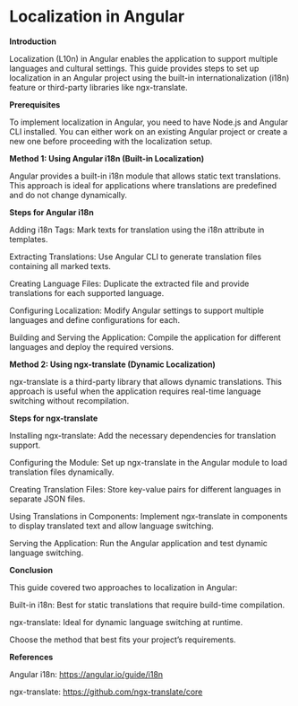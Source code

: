 # Localization in Angular

**Introduction**

Localization (L10n) in Angular enables the application to support multiple languages and cultural settings. This guide provides steps to set up localization in an Angular project using the built-in internationalization (i18n) feature or third-party libraries like ngx-translate.

**Prerequisites**

To implement localization in Angular, you need to have Node.js and Angular CLI installed. You can either work on an existing Angular project or create a new one before proceeding with the localization setup.

**Method 1: Using Angular i18n (Built-in Localization)**

Angular provides a built-in i18n module that allows static text translations. This approach is ideal for applications where translations are predefined and do not change dynamically.

**Steps for Angular i18n**

Adding i18n Tags: Mark texts for translation using the i18n attribute in templates.

Extracting Translations: Use Angular CLI to generate translation files containing all marked texts.

Creating Language Files: Duplicate the extracted file and provide translations for each supported language.

Configuring Localization: Modify Angular settings to support multiple languages and define configurations for each.

Building and Serving the Application: Compile the application for different languages and deploy the required versions.

**Method 2: Using ngx-translate (Dynamic Localization)**

ngx-translate is a third-party library that allows dynamic translations. This approach is useful when the application requires real-time language switching without recompilation.

**Steps for ngx-translate**

Installing ngx-translate: Add the necessary dependencies for translation support.

Configuring the Module: Set up ngx-translate in the Angular module to load translation files dynamically.

Creating Translation Files: Store key-value pairs for different languages in separate JSON files.

Using Translations in Components: Implement ngx-translate in components to display translated text and allow language switching.

Serving the Application: Run the Angular application and test dynamic language switching.

**Conclusion**

This guide covered two approaches to localization in Angular:

Built-in i18n: Best for static translations that require build-time compilation.

ngx-translate: Ideal for dynamic language switching at runtime.

Choose the method that best fits your project’s requirements.

**References**

Angular i18n: https://angular.io/guide/i18n

ngx-translate: https://github.com/ngx-translate/core

